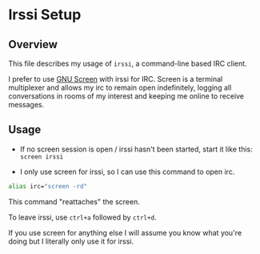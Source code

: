# Irssi Setup

## Overview
This file describes my usage of `irssi`, a command-line based IRC client.

I prefer to use [GNU Screen](https://www.gnu.org/software/screen) with irssi for
IRC. Screen is a terminal multiplexer and allows my irc to remain open
indefinitely, logging all conversations in rooms of my interest and keeping me
online to receive messages.

## Usage

* If no screen session is open / irssi hasn't been started, start it like this:
  `screen irssi`

* I only use screen for irssi, so I can use this command to open irc.

```bash
alias irc="screen -rd"
```

This command "reattaches" the screen.

To leave irssi, use `ctrl+a` followed by `ctrl+d`.

If you use screen for anything else I will assume you know what you're doing but
I literally only use it for irssi.
